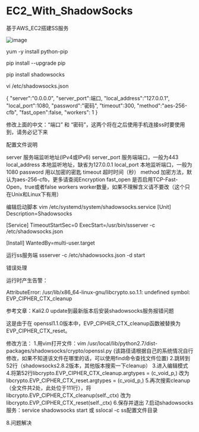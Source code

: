 # EC2_With_ShadowSocks
基于AWS_EC2搭建SS服务

![image](https://github.com/Beenraven/EC2_With_ShadowSocks/assets/129687108/b04c6245-005f-41f3-bb7f-92fe9295179f)

yum -y install python-pip

pip install --upgrade pip

pip install shadowsocks

vi /etc/shadowsocks.json

{
 "server":"0.0.0.0",
 "server_port":端口,
 "local_address":"127.0.0.1",
 "local_port":1080,
 "password":"密码",
 "timeout":300,
 "method":"aes-256-cfb",
 "fast_open":false,
 "workers": 1
}

修改上面的中文：“端口” 和 “密码”，这两个将在之后使用手机连接ss时要使用到，请务必记下来

配置文件说明

server 服务端监听地址(IPv4或IPv6)
server_port 服务端端口，一般为443
local_address 本地监听地址，缺省为127.0.0.1
local_port 本地监听端口，一般为1080
password 用以加密的密匙
timeout 超时时间（秒）
method 加密方法，默认为aes-256-cfb，更多请查阅Encryption
fast_open 是否启用TCP-Fast-Open，true或者false
workers worker数量，如果不理解含义请不要改（这个只在Unix和Linux下有用）


编辑启动脚本
vim /etc/systemd/system/shadowsocks.service
[Unit]
Description=Shadowsocks

[Service]
TimeoutStartSec=0
ExecStart=/usr/bin/ssserver -c /etc/shadowsocks.json

[Install]
WantedBy=multi-user.target



运行ss服务端
ssserver -c /etc/shadowsocks.json -d start

错误处理

运行时产生告警：

AttributeError: /usr/lib/x86_64-linux-gnu/libcrypto.so.1.1: undefined symbol: EVP_CIPHER_CTX_cleanup

参考文章：Kali2.0 update到最新版本后安装shadowsocks服务报错问题

这是由于在 openssl1.1.0版本中，EVP_CIPHER_CTX_cleanup函数被替换为EVP_CIPHER_CTX_reset。

修改方法：
1.用vim打开文件：vim /usr/local/lib/python2.7/dist-packages/shadowsocks/crypto/openssl.py (该路径请根据自己的系统情况自行修改，如果不知道该文件在哪里的话，可以使用find命令查找文件位置)
2.跳转到52行（shadowsocks2.8.2版本，其他版本搜索一下cleanup）
3.进入编辑模式
4.将第52行libcrypto.EVP_CIPHER_CTX_cleanup.argtypes = (c_void_p,) 改为libcrypto.EVP_CIPHER_CTX_reset.argtypes = (c_void_p,)
5.再次搜索cleanup（全文件共2处，此处位于111行），将libcrypto.EVP_CIPHER_CTX_cleanup(self._ctx) 改为libcrypto.EVP_CIPHER_CTX_reset(self._ctx)
6.保存并退出
7.启动shadowsocks服务：service shadowsocks start 或 sslocal -c ss配置文件目录

8.问题解决
